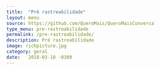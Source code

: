 ```yaml
---
title:  "Pré rastreabilidade"
layout: menu
source: https://github.com/QueroMais/QueroMaisConversa
type_menu: pre-rastreabilidade 
permalink: /pre-rastreabilidade/
description: Pré rastreabilidade
image: richpicture.jpg
category: geral
date:   2018-03-18 -0300
---
```

